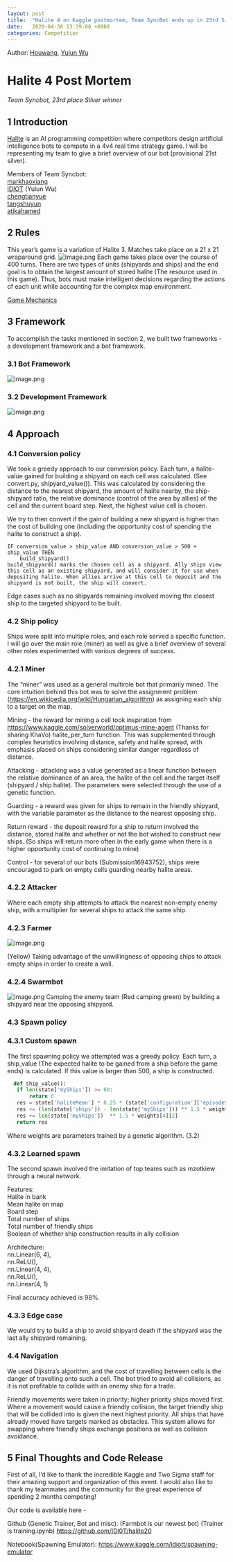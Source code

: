 ```yaml
---
layout: post
title:  "Halite 4 on Kaggle postmortem, Team SyncBot ends up in 23rd Silver!"
date:   2020-04-30 13:39:00 +0800
categories: Competition
---
```

Author: [Houwang](https://github.com/Houwang123), [Yulun Wu](https://github.com/IDl0T)

# Halite 4 Post Mortem
*Team Syncbot, 23rd place Silver winner*

## 1 Introduction
[Halite](https://www.kaggle.com/c/halite/overview) is an AI programming competition where competitors design artificial intelligence bots to compete in a 4v4 real time strategy game. I will be representing my team to give a brief overview of our bot (provisional 21st silver).

Members of Team Syncbot:  
[markhaoxiang](https://www.kaggle.com/markhaoxiang)  
[IDIOT](https://www.kaggle.com/idiott) (Yulun Wu)  
[chengtianyue](https://www.kaggle.com/chengtianyue)  
[tangshuyun](https://www.kaggle.com/tangshuyun)  
[atikahamed](https://www.kaggle.com/atikahamed)  

## 2 Rules
This year’s game is a variation of Halite 3. Matches take place on a 21 x 21 wraparound grid.
![image.png](https://i.loli.net/2020/10/10/VASvQRC9JdiUFzL.png)
Each game takes place over the course of 400 turns. There are two types of units (shipyards and ships) and the end goal is to obtain the largest amount of stored halite (The resource used in this game). Thus, bots must make intelligent decisions regarding the actions of each unit while accounting for the complex map environment.

[Game Mechanics](https://www.kaggle.com/c/halite/overview/halite-rules)  

## 3 Framework
To accomplish the tasks mentioned in section 2, we built two frameworks - a development framework and a bot framework.

### 3.1 Bot Framework
![image.png](https://i.loli.net/2020/10/10/C9eQ7TELcGlpfzA.png)

### 3.2 Development Framework
![image.png](https://i.loli.net/2020/10/10/ARP6MUCVTdGBb2y.png)

## 4 Approach
### 4.1 Conversion policy
We took a greedy approach to our conversion policy. Each turn, a halite-value gained for building a shipyard on each cell was calculated. (See convert.py, shipyard_value()). This was calculated by considering the distance to the nearest shipyard, the amount of halite nearby, the ship-shipyard ratio, the relative dominance (control of the area by allies) of the cell and the current board step. Next, the highest value cell is chosen.

We try to then convert if the gain of building a new shipyard is higher than the cost of building one (including the opportunity cost of spending the halite to construct a ship).

```
IF conversion_value > ship_value AND conversion_value > 500 + ship_value THEN
    build_shipyard()
build_shipyard() marks the chosen cell as a shipyard. Ally ships view this cell as an existing shipyard, and will consider it for use when depositing halite. When allies arrive at this cell to deposit and the shipyard is not built, the ship will convert.
```

Edge cases such as no shipyards remaining involved moving the closest ship to the targeted shipyard to be built.

### 4.2 Ship policy
Ships were split into multiple roles, and each role served a specific function. I will go over the main role (miner) as well as give a brief overview of several other roles experimented with various degrees of success.

### 4.2.1 Miner
The “miner” was used as a general multirole bot that primarily mined. The core intuition behind this bot was to solve the assignment problem (https://en.wikipedia.org/wiki/Hungarian_algorithm) as assigning each ship to a target on the map.

Mining - the reward for mining a cell took inspiration from https://www.kaggle.com/solverworld/optimus-mine-agent (Thanks for sharing KhaVo) halite_per_turn function. This was supplemented through complex heuristics involving distance, safety and halite spread, with emphasis placed on ships considering similar danger regardless of distance.

Attacking - attacking was a value generated as a linear function between the relative dominance of an area, the halite of the cell and the target itself (shipyard / ship halite). The parameters were selected through the use of a genetic function.

Guarding - a reward was given for ships to remain in the friendly shipyard, with the variable parameter as the distance to the nearest opposing ship.

Return reward - the deposit reward for a ship to return involved the distance, stored halite and whether or not the bot wished to construct new ships. (So ships will return more often in the early game when there is a higher opportunity cost of continuing to mine)

Control - for several of our bots (Submission16943752), ships were encouraged to park on empty cells guarding nearby halite areas.

### 4.2.2 Attacker
Where each empty ship attempts to attack the nearest non-empty enemy ship, with a multiplier for several ships to attack the same ship.

### 4.2.3 Farmer
![image.png](https://i.loli.net/2020/10/10/yarFZH2nzh5bTXL.png)

(Yellow) Taking advantage of the unwillingness of opposing ships to attack empty ships in order to create a wall.

### 4.2.4 Swarmbot
![image.png](https://i.loli.net/2020/10/10/hHle5R7wOf1ZJug.png)
Camping the enemy team (Red camping green) by building a shipyard near the opposing shipyard.

### 4.3 Spawn policy
### 4.3.1 Custom spawn
The first spawning policy we attempted was a greedy policy. Each turn, a ship_value (The expected halite to be gained from a ship before the game ends) is calculated. If this value is larger than 500, a ship is constructed.

```python
  def ship_value():
   if len(state['myShips']) >= 60:
       return 0
   res = state['haliteMean'] * 0.25 * (state['configuration']['episodeSteps']- 30 - state['board'].step) * weights[4][0]
   res += (len(state['ships']) - len(state['myShips'])) ** 1.5 * weights[4][1]
   res += len(state['myShips'])  ** 1.5 * weights[4][2]
   return res
```
Where weights are parameters trained by a genetic algorithm. (3.2)

### 4.3.2 Learned spawn
The second spawn involved the imitation of top teams such as mzotkiew through a neural network.

Features:  
Halite in bank  
Mean halite on map  
Board step  
Total number of ships  
Total number of friendly ships  
Boolean of whether ship construction results in ally collision  

Architecture:  
nn.Linear(6, 4),  
nn.ReLU(),  
nn.Linear(4, 4),  
nn.ReLU(),  
nn.Linear(4, 1)  

Final accuracy achieved is 98%.

### 4.3.3 Edge case
We would try to build a ship to avoid shipyard death if the shipyard was the last ally shipyard remaining.

### 4.4 Navigation
We used Dijkstra’s algorithm, and the cost of travelling between cells is the danger of travelling onto such a cell. The bot tried to avoid all collisions, as it is not profitable to collide with an enemy ship for a trade.

Friendly movements were taken in priority; higher priority ships moved first. Where a movement would cause a friendly collision, the target friendly ship that will be collided into is given the next highest priority. All ships that have already moved have targets marked as obstacles. This system allows for swapping where friendly ships exchange positions as well as collision avoidance.

## 5 Final Thoughts and Code Release
First of all, I’d like to thank the incredible Kaggle and Two Sigma staff for their amazing support and organization of this event. I would also like to thank my teammates and the community for the great experience of spending 2 months competing!

Our code is available here -

Github (Genetic Trainer, Bot and misc):
(Farmbot is our newest bot)
(Trainer is training.ipynb)
https://github.com/IDl0T/halite20

Notebook(Spawning Emulator):
https://www.kaggle.com/idiott/spawning-emulator

